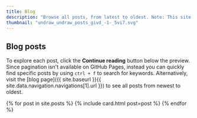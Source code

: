 ```yaml
---
title: Blog
description: "Browse all posts, from latest to oldest. Note: This site uses GitHub Pages and Jekyll pagination isn't supported on GitHub Pages."
thumbnail: "undraw_undraw_posts_givd_-1-_5vi7.svg"
---
```


## Blog posts

To explore each post, click the **Continue reading** button below the preview. Since pagination isn't available on GitHub Pages, instead you can quickly find specific posts by using `ctrl + f` to search for keywords. Alternatively, visit the [blog page]({{ site.baseurl }}{{ site.data.navigation.navigations[1].url }}) to see all posts from newest to oldest.

<div class="row row-cols-1 row-cols-md-3 g-4">
  {% for post in site.posts %}
  {% include card.html post=post %}
  {% endfor %}
</div>
